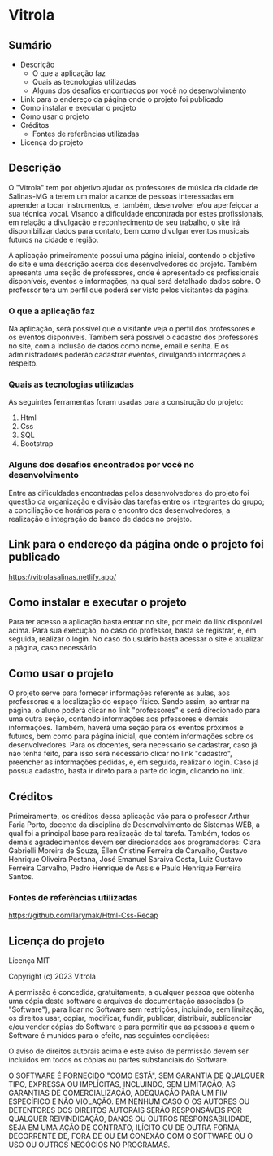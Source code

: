 # Vitrola
## Sumário
* Descrição 
  - O que a aplicação faz
  - Quais as tecnologias utilizadas
  - Alguns dos desafios encontrados por você no desenvolvimento
* Link para o endereço da página onde o projeto foi publicado
* Como instalar e executar o projeto
* Como usar o projeto
* Créditos
  - Fontes de referências utilizadas
* Licença do projeto
## Descrição
O "Vitrola" tem por objetivo ajudar os professores de música da cidade de Salinas-MG a terem um maior alcance de pessoas interessadas em aprender a tocar instrumentos, e, também, desenvolver e/ou aperfeiçoar a sua técnica vocal. Visando a dificuldade encontrada por estes profissionais, em relação a divulgação e reconhecimento de seu trabalho, o site irá disponibilizar dados para contato, bem como divulgar eventos musicais futuros na cidade e região.

A aplicação primeiramente possui uma página inicial, contendo o objetivo do site e uma descrição acerca dos desenvolvedores do projeto. Também apresenta uma seção de professores, onde é apresentado os profissionais disponíveis, eventos e informações, na qual será detalhado dados sobre. O professor terá um perfil que poderá ser visto pelos visitantes da página.

### O que a aplicação faz
Na aplicação, será possível que o visitante veja o perfil dos professores e os eventos disponíveis. Também será possível o cadastro dos professores no site, com a inclusão de dados como nome, email e senha. E os administradores poderão cadastrar eventos, divulgando informações a respeito.
### Quais as tecnologias utilizadas
As seguintes ferramentas foram usadas para a construção do projeto:
1. Html
2. Css
3. SQL
4. Bootstrap
### Alguns dos desafios encontrados por você no desenvolvimento
Entre as dificuldades encontradas pelos desenvolvedores do projeto foi questão da organização e divisão das tarefas entre os integrantes do grupo; a conciliação de horários para o encontro dos desenvolvedores; a realização e integração do banco de dados no projeto.

## Link para o endereço da página onde o projeto foi publicado
https://vitrolasalinas.netlify.app/

## Como instalar e executar o projeto
Para ter acesso a aplicação basta entrar no site, por meio do link disponível acima. Para sua execução, no caso do professor, basta se registrar, e, em seguida, realizar o login. No caso do usuário basta acessar o site e atualizar a página, caso necessário.

## Como usar o projeto
O projeto serve para fornecer informações referente as aulas, aos professores e a localização do espaço físico. Sendo assim, ao entrar na página, o aluno poderá clicar no link "professores" e será direcionado para uma outra seção, contendo informações aos prfessores e demais informações. Também, haverá uma seção para os eventos próximos e futuros, bem como para página inicial, que contém informações sobre os desenvolvedores. Para os docentes, será necessário se cadastrar, caso já não tenha feito, para isso será necessário clicar no link "cadastro", preencher as informações pedidas, e, em seguida, realizar o login. Caso já possua cadastro, basta ir direto para a parte do login, clicando no link.

## Créditos
Primeiramente, os créditos dessa aplicação vão para o professor Arthur Faria Porto, docente da disciplina de Desenvolvimento de Sistemas WEB, a qual foi a principal base para realização de tal tarefa. Também, todos os demais agradecimentos devem ser direcionados aos programadores: Clara Gabrielli Moreira de Souza, Éllen Cristine Ferreira de Carvalho, Gustavo Henrique Oliveira Pestana, José Emanuel Saraiva Costa, Luiz Gustavo Ferreira Carvalho, Pedro Henrique de Assis e Paulo Henrique Ferreira Santos. 

### Fontes de referências utilizadas
https://github.com/larymak/Html-Css-Recap

## Licença do projeto
Licença MIT

Copyright (c) 2023 Vitrola

A permissão é concedida, gratuitamente, a qualquer pessoa que obtenha uma cópia
deste software e arquivos de documentação associados (o "Software"), para lidar
no Software sem restrições, incluindo, sem limitação, os direitos
usar, copiar, modificar, fundir, publicar, distribuir, sublicenciar e/ou vender
cópias do Software e para permitir que as pessoas a quem o Software é
munidos para o efeito, nas seguintes condições:

O aviso de direitos autorais acima e este aviso de permissão devem ser incluídos em todos os
cópias ou partes substanciais do Software.

O SOFTWARE É FORNECIDO "COMO ESTÁ", SEM GARANTIA DE QUALQUER TIPO, EXPRESSA OU
IMPLÍCITAS, INCLUINDO, SEM LIMITAÇÃO, AS GARANTIAS DE COMERCIALIZAÇÃO,
ADEQUAÇÃO PARA UM FIM ESPECÍFICO E NÃO VIOLAÇÃO. EM NENHUM CASO O
OS AUTORES OU DETENTORES DOS DIREITOS AUTORAIS SERÃO RESPONSÁVEIS POR QUALQUER REIVINDICAÇÃO, DANOS OU OUTROS
RESPONSABILIDADE, SEJA EM UMA AÇÃO DE CONTRATO, ILÍCITO OU DE OUTRA FORMA, DECORRENTE DE,
FORA DE OU EM CONEXÃO COM O SOFTWARE OU O USO OU OUTROS NEGÓCIOS NO
PROGRAMAS.
